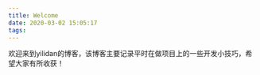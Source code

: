 ```yaml
---
title: Welcome
date: 2020-03-02 15:05:17
tags:
---
```


欢迎来到yilidan的博客，该博客主要记录平时在做项目上的一些开发小技巧，希望大家有所收获！
